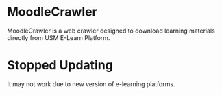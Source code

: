 # MoodleCrawler

MoodleCrawler is a web crawler designed to download learning materials directly from USM E-Learn Platform.

# Stopped Updating
It may not work due to new version of e-learning platforms.



